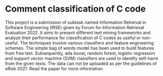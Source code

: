 # Comment classification of C code
This project is a submission of subtask named Information Retreival in Software Engineering (IRSE) given by Forum for Information Retrieval Evaluation 2022. It aims to present different text mining frameworks and analyze their performance for classification of C codes as useful or non-useful.
The techniques involve various classifiers and feature engineering schemes. The simple bag of words model has been used to build features from free text. Subsequently, ada boost, random forest, logistic regression and support vector machine (SVM) classifiers are used to identify self-harm from the given texts. The data can not be uploaded as per the guidelines of eRisk 2021. Read the paper for more information.
